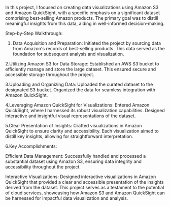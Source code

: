 In this project, I focused on creating data visualizations using Amazon S3 and Amazon QuickSight, with a specific emphasis on a significant dataset comprising best-selling Amazon products. The primary goal was to distill meaningful insights from this data, aiding in well-informed decision-making.

Step-by-Step Walkthrough:


1. Data Acquisition and Preparation:
Initiated the project by sourcing data from Amazon's records of best-selling products. This data served as the foundation for subsequent analysis and visualization.

2.Utilizing Amazon S3 for Data Storage:
Established an AWS S3 bucket to efficiently manage and store the large dataset. This ensured secure and accessible storage throughout the project.

3.Uploading and Organizing Data:
Uploaded the curated dataset to the designated S3 bucket. Organized the data for seamless integration with Amazon QuickSight.

4.Leveraging Amazon QuickSight for Visualizations:
Entered Amazon QuickSight, where I harnessed its robust visualization capabilities. Designed interactive and insightful visual representations of the dataset.

5.Clear Presentation of Insights:
Crafted visualizations in Amazon QuickSight to ensure clarity and accessibility. Each visualization aimed to distill key insights, allowing for straightforward interpretation.

6.Key Accomplishments:

Efficient Data Management:
Successfully handled and processed a substantial dataset using Amazon S3, ensuring data integrity and accessibility throughout the project.

Interactive Visualizations:
Designed interactive visualizations in Amazon QuickSight that provided a clear and accessible presentation of the insights derived from the dataset.
This project serves as a testament to the potential of cloud services, showcasing how Amazon S3 and Amazon QuickSight can be harnessed for impactful data visualization and analysis.

